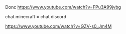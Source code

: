 Donc
https://www.youtube.com/watch?v=FPu3A99jvbg

chat minecraft = chat discord

https://www.youtube.com/watch?v=GZV-s0_Jm4M
